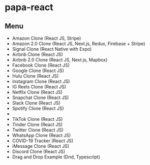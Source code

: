 # papa-react

## Menu

- Amazon Clone (React JS, Stripe)
- Amazon 2.0 Clone (React JS, Next.js, Redux, Firebase + Stripe)
- Signal Clone (React Native with Expo)
- Airbnb Clone (React JS)
- Airbnb 2.0 Clone (React JS, Next.js, Mapbox)
- Facebook Clone (React JS)
- Google Clone (React JS)
- Hulu Clone (React JS)
- Instagram Clone (React JS)
- IG Reels Clone (React JS)
- Netflix Clone (React JS)
- Snapchat Clone (React JS)
- Slack Clone (React JS)
- Spotify Clone (React JS)
- 
- TikTok Clone (React JS)
- Tinder Clone (React JS)
- Twitter Clone (React JS)
- WhatsApp Clone (React JS)
- COVID-19 Tracker (React JS)
- iMessage Clone (React JS)
- Discord Clone (React JS)
- Drag and Drop Example (Dnd, Typescript)
